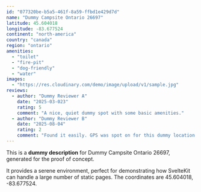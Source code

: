 ```yaml
---
id: "077320be-b5a5-461f-8a59-ffbd1e429d7d"
name: "Dummy Campsite Ontario 26697"
latitude: 45.604018
longitude: -83.677524
continent: "north-america"
country: "canada"
region: "ontario"
amenities:
  - "toilet"
  - "fire-pit"
  - "dog-friendly"
  - "water"
images:
  - "https://res.cloudinary.com/demo/image/upload/v1/sample.jpg"
reviews:
  - author: "Dummy Reviewer A"
    date: "2025-03-023"
    rating: 5
    comment: "A nice, quiet dummy spot with some basic amenities."
  - author: "Dummy Reviewer B"
    date: "2025-08-04"
    rating: 2
    comment: "Found it easily. GPS was spot on for this dummy location."
---
```


This is a **dummy description** for Dummy Campsite Ontario 26697, generated for the proof of concept.

It provides a serene environment, perfect for demonstrating how SvelteKit can handle a large number of static pages. The coordinates are 45.604018, -83.677524.
